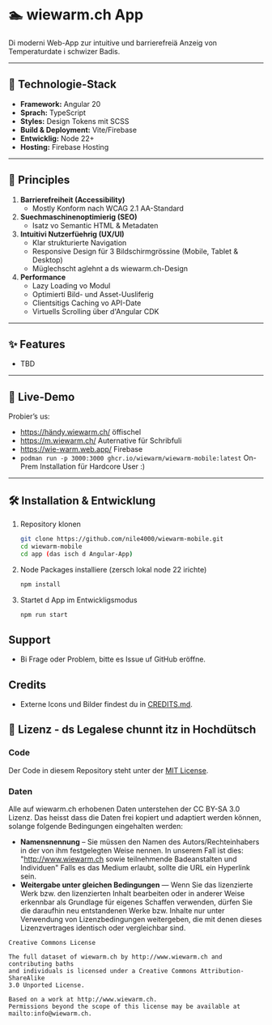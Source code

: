# 🏊 wiewarm.ch App

Di moderni Web-App zur intuitive und barrierefreiä Anzeig von Temperaturdate i schwizer Badis.

---

## 🔧 Technologie-Stack

- **Framework:** Angular 20
- **Sprach:** TypeScript
- **Styles:** Design Tokens mit SCSS
- **Build & Deployment:** Vite/Firebase
- **Entwicklig:** Node 22+
- **Hosting:** Firebase Hosting

---

## 🎯 Principles

1. **Barrierefreiheit (Accessibility)**
   - Mostly Konform nach WCAG 2.1 AA-Standard
2. **Suechmaschinenoptimierig (SEO)**
   - Isatz vo Semantic HTML & Metadaten
3. **Intuitivi Nutzerfüehrig (UX/UI)**
   - Klar strukturierte Navigation
   - Responsive Design für 3 Bildschirmgrössine (Mobile, Tablet & Desktop)
   - Müglechscht aglehnt a ds wiewarm.ch-Design
4. **Performance**
   - Lazy Loading vo Modul
   - Optimierti Bild- und Asset-Uusliferig
   - Clientsitigs Caching vo API-Date
   - Virtuells Scrolling über d'Angular CDK

---

## ✨ Features

- TBD

---

## 📱 Live-Demo

Probier’s us: 

 * https://händy.wiewarm.ch/ öffischel
 * https://m.wiewarm.ch/ Auternative für Schribfuli
 * https://wie-warm.web.app/ Firebase 
 * `podman run -p 3000:3000 ghcr.io/wiewarm/wiewarm-mobile:latest` On-Prem Installation für Hardcore User :) 

---

## 🛠️ Installation & Entwicklung

1. Repository klonen

   ```bash
   git clone https://github.com/nile4000/wiewarm-mobile.git
   cd wiewarm-mobile
   cd app (das isch d Angular-App)
   ```

2. Node Packages installiere (zersch lokal node 22 irichte)

   ```bash
   npm install
   ```

3. Startet d App im Entwickligsmodus

   ```bash
   npm run start
   ```

## Support

- Bi Frage oder Problem, bitte es Issue uf GitHub eröffne.

## Credits

- Externe Icons und Bilder findest du in [CREDITS.md](./CREDITS.md).

## 📝 Lizenz - ds Legalese chunnt itz in Hochdütsch

### Code

Der Code in diesem Repository steht unter der [MIT License](./LICENSE).

### Daten

Alle auf wiewarm.ch erhobenen Daten unterstehen der CC BY-SA 3.0 Lizenz. Das heisst dass die Daten frei kopiert und adaptiert werden können, solange folgende Bedingungen eingehalten werden:

- **Namensnennung** – Sie müssen den Namen des Autors/Rechteinhabers in der von ihm festgelegten Weise nennen. In unserem Fall ist dies:
  "http://www.wiewarm.ch sowie teilnehmende Badeanstalten und Individuen"
  Falls es das Medium erlaubt, sollte die URL ein Hyperlink sein.
- **Weitergabe unter gleichen Bedingungen** — Wenn Sie das lizenzierte Werk bzw. den lizenzierten Inhalt bearbeiten oder in anderer Weise erkennbar als Grundlage für eigenes Schaffen verwenden, dürfen Sie die daraufhin neu entstandenen Werke bzw. Inhalte nur unter Verwendung von Lizenzbedingungen weitergeben, die mit denen dieses Lizenzvertrages identisch oder vergleichbar sind.

```
Creative Commons License

The full dataset of wiewarm.ch by http://www.wiewarm.ch and contributing baths
and individuals is licensed under a Creative Commons Attribution-ShareAlike
3.0 Unported License.

Based on a work at http://www.wiewarm.ch.
Permissions beyond the scope of this license may be available at
mailto:info@wiewarm.ch.
```
